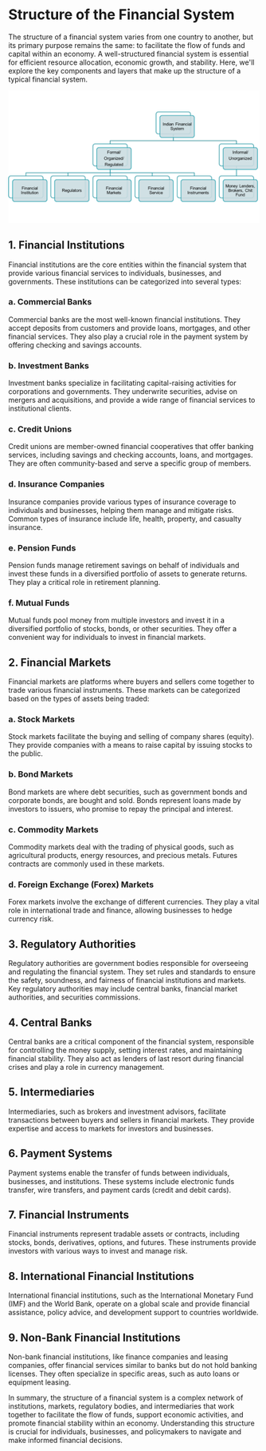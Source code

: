 # Structure of the Financial System

The structure of a financial system varies from one country to another, but its primary purpose remains the same: to facilitate the flow of funds and capital within an economy. A well-structured financial system is essential for efficient resource allocation, economic growth, and stability. Here, we'll explore the key components and layers that make up the structure of a typical financial system.


![Structure of Financial System](image.png)

## 1. Financial Institutions

Financial institutions are the core entities within the financial system that provide various financial services to individuals, businesses, and governments. These institutions can be categorized into several types:

### a. Commercial Banks

Commercial banks are the most well-known financial institutions. They accept deposits from customers and provide loans, mortgages, and other financial services. They also play a crucial role in the payment system by offering checking and savings accounts.

### b. Investment Banks

Investment banks specialize in facilitating capital-raising activities for corporations and governments. They underwrite securities, advise on mergers and acquisitions, and provide a wide range of financial services to institutional clients.

### c. Credit Unions

Credit unions are member-owned financial cooperatives that offer banking services, including savings and checking accounts, loans, and mortgages. They are often community-based and serve a specific group of members.

### d. Insurance Companies

Insurance companies provide various types of insurance coverage to individuals and businesses, helping them manage and mitigate risks. Common types of insurance include life, health, property, and casualty insurance.

### e. Pension Funds

Pension funds manage retirement savings on behalf of individuals and invest these funds in a diversified portfolio of assets to generate returns. They play a critical role in retirement planning.

### f. Mutual Funds

Mutual funds pool money from multiple investors and invest it in a diversified portfolio of stocks, bonds, or other securities. They offer a convenient way for individuals to invest in financial markets.

## 2. Financial Markets

Financial markets are platforms where buyers and sellers come together to trade various financial instruments. These markets can be categorized based on the types of assets being traded:

### a. Stock Markets

Stock markets facilitate the buying and selling of company shares (equity). They provide companies with a means to raise capital by issuing stocks to the public.

### b. Bond Markets

Bond markets are where debt securities, such as government bonds and corporate bonds, are bought and sold. Bonds represent loans made by investors to issuers, who promise to repay the principal and interest.

### c. Commodity Markets

Commodity markets deal with the trading of physical goods, such as agricultural products, energy resources, and precious metals. Futures contracts are commonly used in these markets.

### d. Foreign Exchange (Forex) Markets

Forex markets involve the exchange of different currencies. They play a vital role in international trade and finance, allowing businesses to hedge currency risk.

## 3. Regulatory Authorities

Regulatory authorities are government bodies responsible for overseeing and regulating the financial system. They set rules and standards to ensure the safety, soundness, and fairness of financial institutions and markets. Key regulatory authorities may include central banks, financial market authorities, and securities commissions.

## 4. Central Banks

Central banks are a critical component of the financial system, responsible for controlling the money supply, setting interest rates, and maintaining financial stability. They also act as lenders of last resort during financial crises and play a role in currency management.

## 5. Intermediaries

Intermediaries, such as brokers and investment advisors, facilitate transactions between buyers and sellers in financial markets. They provide expertise and access to markets for investors and businesses.

## 6. Payment Systems

Payment systems enable the transfer of funds between individuals, businesses, and institutions. These systems include electronic funds transfer, wire transfers, and payment cards (credit and debit cards).

## 7. Financial Instruments

Financial instruments represent tradable assets or contracts, including stocks, bonds, derivatives, options, and futures. These instruments provide investors with various ways to invest and manage risk.

## 8. International Financial Institutions

International financial institutions, such as the International Monetary Fund (IMF) and the World Bank, operate on a global scale and provide financial assistance, policy advice, and development support to countries worldwide.

## 9. Non-Bank Financial Institutions

Non-bank financial institutions, like finance companies and leasing companies, offer financial services similar to banks but do not hold banking licenses. They often specialize in specific areas, such as auto loans or equipment leasing.

In summary, the structure of a financial system is a complex network of institutions, markets, regulatory bodies, and intermediaries that work together to facilitate the flow of funds, support economic activities, and promote financial stability within an economy. Understanding this structure is crucial for individuals, businesses, and policymakers to navigate and make informed financial decisions.

